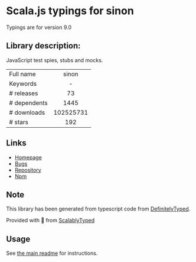 
# Scala.js typings for sinon

Typings are for version 9.0

## Library description:
JavaScript test spies, stubs and mocks.

|                    |                 |
| ------------------ | :-------------: |
| Full name          | sinon |
| Keywords           | - |
| # releases         | 73 |
| # dependents       | 1445 |
| # downloads        | 102525731 |
| # stars            | 192 |

## Links
- [Homepage](https://sinonjs.org/)
- [Bugs](http://github.com/sinonjs/sinon/issues)
- [Repository](https://github.com/sinonjs/sinon)
- [Npm](https://www.npmjs.com/package/sinon)
    


## Note
This library has been generated from typescript code from [DefinitelyTyped](https://definitelytyped.org).

Provided with :purple_heart: from [ScalablyTyped](https://github.com/oyvindberg/ScalablyTyped)

## Usage
See [the main readme](../../readme.md) for instructions.



